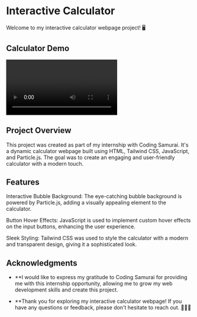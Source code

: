 # Interactive Calculator
Welcome to my interactive calculator webpage project! 🖥️

## Calculator Demo
![Calculator Demo](https://github.com/Kaif-Shariff/CODINGSAMURAI/blob/main/Calc%20gif.mp4)

## Project Overview
This project was created as part of my internship with Coding Samurai. It's a dynamic calculator webpage built using HTML, Tailwind CSS, JavaScript, and Particle.js. The goal was to create an engaging and user-friendly calculator with a modern touch.

## Features
Interactive Bubble Background: The eye-catching bubble background is powered by Particle.js, adding a visually appealing element to the calculator.

Button Hover Effects: JavaScript is used to implement custom hover effects on the input buttons, enhancing the user experience.

Sleek Styling: Tailwind CSS was used to style the calculator with a modern and transparent design, giving it a sophisticated look.

## Acknowledgments
- **I would like to express my gratitude to Coding Samurai for providing me with this internship opportunity, allowing me to grow my web development skills and create this project.

- **Thank you for exploring my interactive calculator webpage! If you have any questions or feedback, please don't hesitate to reach out. 🚀👩‍💻
